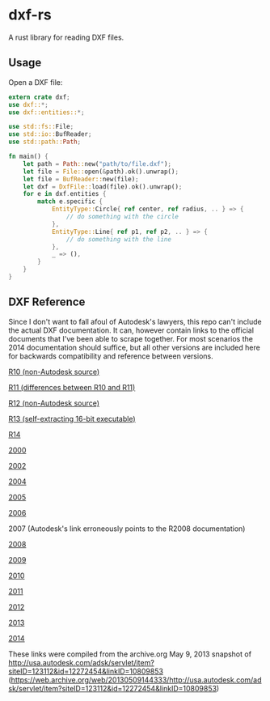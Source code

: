 ﻿dxf-rs
======

A rust library for reading DXF files.

## Usage

Open a DXF file:

``` rust
extern crate dxf;
use dxf::*;
use dxf::entities::*;

use std::fs::File;
use std::io::BufReader;
use std::path::Path;

fn main() {
    let path = Path::new("path/to/file.dxf");
    let file = File::open(&path).ok().unwrap();
    let file = BufReader::new(file);
    let dxf = DxfFile::load(file).ok().unwrap();
    for e in dxf.entities {
        match e.specific {
            EntityType::Circle{ ref center, ref radius, .. } => {
                // do something with the circle
            },
            EntityType::Line{ ref p1, ref p2, .. } => {
                // do something with the line
            },
            _ => (),
        }
    }
}

```

## DXF Reference

Since I don't want to fall afoul of Autodesk's lawyers, this repo can't include the actual DXF documentation.  It can,
however contain links to the official documents that I've been able to scrape together.  For most scenarios the 2014
documentation should suffice, but all other versions are included here for backwards compatibility and reference
between versions.

[R10 (non-Autodesk source)](http://www.martinreddy.net/gfx/3d/DXF10.spec)

[R11 (differences between R10 and R11)](http://autodesk.blogs.com/between_the_lines/ACAD_R11.html)

[R12 (non-Autodesk source)](http://www.martinreddy.net/gfx/3d/DXF12.spec)

[R13 (self-extracting 16-bit executable)](http://www.autodesk.com/techpubs/autocad/dxf/dxf13_hlp.exe)

[R14](http://www.autodesk.com/techpubs/autocad/acadr14/dxf/index.htm)

[2000](http://www.autodesk.com/techpubs/autocad/acad2000/dxf/index.htm)

[2002](http://www.autodesk.com/techpubs/autocad/dxf/dxf2002.pdf)

[2004](http://download.autodesk.com/prodsupp/downloads/dxf.pdf)

[2005](http://download.autodesk.com/prodsupp/downloads/acad_dxf.pdf)

[2006](http://images.autodesk.com/adsk/files/dxf_format.pdf)

2007 (Autodesk's link erroneously points to the R2008 documentation)

[2008](http://images.autodesk.com/adsk/files/acad_dxf0.pdf)

[2009](http://images.autodesk.com/adsk/files/acad_dxf.pdf)

[2010](http://images.autodesk.com/adsk/files/acad_dxf1.pdf)

[2011](http://images.autodesk.com/adsk/files/acad_dxf2.pdf)

[2012](http://images.autodesk.com/adsk/files/autocad_2012_pdf_dxf-reference_enu.pdf)

[2013](http://images.autodesk.com/adsk/files/autocad_2013_pdf_dxf_reference_enu.pdf)

[2014](http://images.autodesk.com/adsk/files/autocad_2014_pdf_dxf_reference_enu.pdf)

These links were compiled from the archive.org May 9, 2013 snapshot of http://usa.autodesk.com/adsk/servlet/item?siteID=123112&id=12272454&linkID=10809853
(https://web.archive.org/web/20130509144333/http://usa.autodesk.com/adsk/servlet/item?siteID=123112&id=12272454&linkID=10809853)
